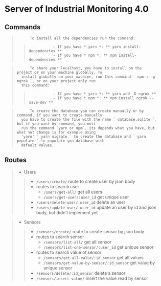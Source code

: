 # Server of Industrial Monitoring 4.0

## Commands

>           To install all the dependencies run the command: 
>>                - If you have * yarn *: ** yarn install-dependencies **
>>                - If you have * npm *: ** npm install-dependencies **

>           To share your localhost, you have to install on the project or on your machine globally. To
>       install globally on your machine, run this command ` npm i -g ngrok `, or on your project only run
>       this command: 
>>                - If you have * yarn *: ** yarn add -D ngrok **
>>                - If you have * npm *: ** npm install ngrok --save-dev **

>           To create the database you can create manually or by command. If you want to create manually
>       you have to create the file with the name ` database.sqlite `, but if you want by command, you must
>       run the command `yarn or npm`, its depends what you have, but what not change is for example using 
>       'yarn' ` yarn migrate ` to create the database and ` yarn populate ` to pupulate you database with
>       default values.


## Routes

> - Users
>> - `/users/create/` route to create user by json body
>> - routes to search user
>>    - `/users/get-all/` get all users
>>    - `/users/get-user/:user_id` get unique user
>> - `/users/delete-user/:user_id` delete an user
>> - `/users/update-user/:user_id` update an user by id and json body, but didn't implement yet

> - Sensors
>> - `/sensors/create/` route to create sensor by json body
>> - routes to search sensor
>>    - `/sensors/list-all/` get all sensor
>>    - `/sensors/list-one-sensor/:user_id` get unique sensor
>> - routes to search value of sensor
>>    - `/sensors/get-all-value/:id_sensor` get all values
>>    - `/sensors/get-value-by-sensor/:id_sensor` get value by unique sensor
>> - `/sensors/delete/:id_sensor` delete a sensor
>> - `/sensors/insert-value/` insert the value read by sensor